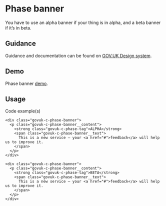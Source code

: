 # Phase banner

You have to use an alpha banner if your thing is in alpha, and a beta banner if it’s in beta.

## Guidance

Guidance and documentation can be found on [GOV.UK Design system](linkgoeshere).

## Demo

Phase banner [demo](phase-banner.html).

## Usage

Code example(s)

```
<div class="govuk-c-phase-banner">
  <p class="govuk-c-phase-banner__content">
    <strong class="govuk-c-phase-tag">ALPHA</strong>
    <span class="govuk-c-phase-banner__text">
      This is a new service – your <a href="#">feedback</a> will help us to improve it.
    </span>
  </p>
</div>

<div class="govuk-c-phase-banner">
  <p class="govuk-c-phase-banner__content">
    <strong class="govuk-c-phase-tag">BETA</strong>
    <span class="govuk-c-phase-banner__text">
      This is a new service – your <a href="#">feedback</a> will help us to improve it.
    </span>
  </p>
</div>

```


<!--
## Installation

```
npm install --save @govuk-frontend/phase-banner
```
-->
